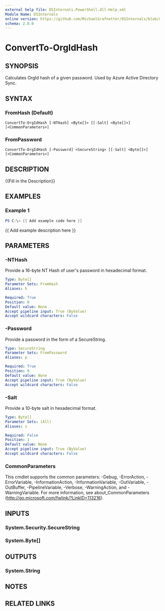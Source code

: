 ```yaml
---
external help file: DSInternals.PowerShell.dll-Help.xml
Module Name: DSInternals
online version: https://github.com/MichaelGrafnetter/DSInternals/blob/master/Documentation/PowerShell/ConvertTo-OrgIdHash.md
schema: 2.0.0
---
```


# ConvertTo-OrgIdHash

## SYNOPSIS
Calculates OrgId hash of a given password. Used by Azure Active Directory Sync.

## SYNTAX

### FromHash (Default)
```
ConvertTo-OrgIdHash [-NTHash] <Byte[]> [[-Salt] <Byte[]>] [<CommonParameters>]
```

### FromPassword
```
ConvertTo-OrgIdHash [-Password] <SecureString> [[-Salt] <Byte[]>] [<CommonParameters>]
```

## DESCRIPTION
{{Fill in the Description}}

## EXAMPLES

### Example 1
```powershell
PS C:\> {{ Add example code here }}
```

{{ Add example description here }}

## PARAMETERS

### -NTHash
Provide a 16-byte NT Hash of user's password in hexadecimal format.

```yaml
Type: Byte[]
Parameter Sets: FromHash
Aliases: h

Required: True
Position: 0
Default value: None
Accept pipeline input: True (ByValue)
Accept wildcard characters: False
```

### -Password
Provide a password in the form of a SecureString.

```yaml
Type: SecureString
Parameter Sets: FromPassword
Aliases: p

Required: True
Position: 0
Default value: None
Accept pipeline input: True (ByValue)
Accept wildcard characters: False
```

### -Salt
Provide a 10-byte salt in hexadecimal format.

```yaml
Type: Byte[]
Parameter Sets: (All)
Aliases: s

Required: False
Position: 1
Default value: None
Accept pipeline input: True (ByValue)
Accept wildcard characters: False
```

### CommonParameters
This cmdlet supports the common parameters: -Debug, -ErrorAction, -ErrorVariable, -InformationAction, -InformationVariable, -OutVariable, -OutBuffer, -PipelineVariable, -Verbose, -WarningAction, and -WarningVariable. For more information, see about_CommonParameters (http://go.microsoft.com/fwlink/?LinkID=113216).

## INPUTS

### System.Security.SecureString
### System.Byte[]
## OUTPUTS

### System.String
## NOTES

## RELATED LINKS
